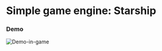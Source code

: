 # Simple game engine: Starship

### Demo

![Demo-in-game]("[./rec/ezgif.com-gif-maker.gif](https://github.com/guilhermevialle/Starship-javascript/blob/main/rec/ezgif.com-gif-maker.gif?raw=true)")
